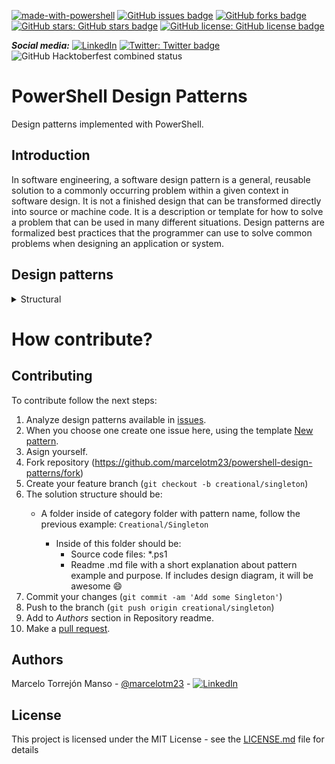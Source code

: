 [![made-with-powershell](https://img.shields.io/badge/PowerShell-1f425f?logo=Powershell)](https://microsoft.com/PowerShell)
[![GitHub issues badge](https://img.shields.io/github/issues/marcelotm23/powershell-design-patterns)](https://github.com/marcelotm23/powershell-design-patterns)
[![GitHub forks badge](https://img.shields.io/github/forks/marcelotm23/powershell-design-patterns)](https://github.com/marcelotm23/powershell-design-patterns)
[![GitHub stars:	GitHub stars badge](https://img.shields.io/github/stars/marcelotm23/powershell-design-patterns)](https://github.com/marcelotm23/powershell-design-patterns)
[![GitHub license:	GitHub license badge](https://img.shields.io/github/license/marcelotm23/powershell-design-patterns)](LICENSE.md)

**_Social media:_**
[![LinkedIn](https://img.shields.io/badge/LinkedIn-FFFFFF.svg?logo=LinkedIn&logoColor=black&style=social)](https://www.linkedin.com/shareArticle?mini=true&url=https%3A//github.com/marcelotm23/powershell-design-patterns&title=Powershell%20Design%20Patterns&summary=Design%20patterns%20implemented%20with%20PowerShell.&source=)
[![Twitter:	Twitter badge](https://img.shields.io/twitter/url?url=https%3A%2F%2Fgithub.com%2Fmarcelotm23%2Fpowershell-design-patterns&style=social)](https://twitter.com/intent/tweet?text=PowerShell%20Design%20Patterns%0Ahttps%3A//github.com/marcelotm23/powershell-design-patterns)
![GitHub Hacktoberfest combined status](https://img.shields.io/github/hacktoberfest/2019/marcelotm23/powershell-design-patterns?color=blueviolet&style=plastic)

# PowerShell Design Patterns
Design patterns implemented with PowerShell.

## Introduction

In software engineering, a software design pattern is a general, reusable solution to a commonly occurring problem within a given context in software design. It is not a finished design that can be transformed directly into source or machine code. It is a description or template for how to solve a problem that can be used in many different situations. Design patterns are formalized best practices that the programmer can use to solve common problems when designing an application or system.

## Design patterns
<details>
  <summary>Structural</summary>

  * [Adapter](/Structural/Adapter)
  
</details>

# How contribute?
## Contributing


To contribute follow the next steps:

1. Analyze design patterns available in [issues](https://github.com/marcelotm23/powershell-design-patterns/issues).
2. When you choose one create one issue here, using the template [New pattern](https://github.com/marcelotm23/powershell-design-patterns/issues/new?assignees=&labels=new-pattern&template=new-pattern.md&title=%5BNEW%5D+Category%3A+new+pattern+name).
3. Asign yourself.
4. Fork repository (<https://github.com/marcelotm23/powershell-design-patterns/fork>)
5. Create your feature branch (`git checkout -b creational/singleton`)
6. The solution structure should be:
    * A folder inside of category folder with pattern name, follow the previous example: ```Creational/Singleton```

        * Inside of this folder should be:
            - Source code files: *.ps1
            - Readme .md file with a short explanation about pattern example and purpose.
            If includes design diagram, it will be awesome :smile:
7. Commit your changes (`git commit -am 'Add some Singleton'`)
8. Push to the branch (`git push origin creational/singleton`)
9. Add to _Authors_ section in Repository readme.
10. Make a [pull request](https://github.com/marcelotm23/powershell-design-patterns/compare). 

## Authors
Marcelo Torrejón Manso - [@marcelotm23](https://github.com/marcelotm23) - [![LinkedIn](https://img.shields.io/badge/LinkedIn-0077B5.svg?logo=LinkedIn&logoColor=white)](https://es.linkedin.com/in/marcelo-torrej%C3%B3n-manso-b45952160)

## License

This project is licensed under the MIT License - see the [LICENSE.md](LICENSE.md) file for details